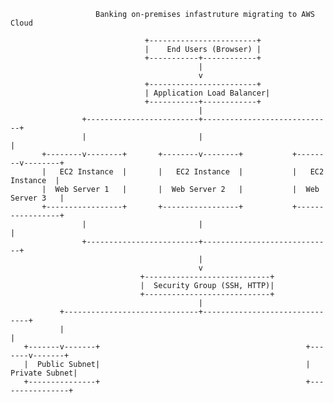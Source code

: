 
                       Banking on-premises infastruture migrating to AWS Cloud 
                                  
                                  +------------------------+
                                  |    End Users (Browser) |    
                                  +-----------+------------+
                                              |
                                              v
                                  +------------------------+
                                  | Application Load Balancer|
                                  +-----------+------------+
                                              |
                    +-------------------------+-----------------------------+
                    |                         |                             |
           +--------v--------+       +--------v--------+           +--------v--------+
           |   EC2 Instance  |       |   EC2 Instance  |           |   EC2 Instance  |
           |  Web Server 1   |       |  Web Server 2   |           |  Web Server 3   |
           +-----------------+       +-----------------+           +-----------------+
                    |                         |                             |
                    +-------------------------+-----------------------------+
                                              |
                                              v
                                 +----------------------------+
                                 |  Security Group (SSH, HTTP)|
                                 +----------------------------+
                                              |
               +------------------------------+-------------------------------+
               |                                                              |
       +-------v-------+                                              +-------v-------+
       |  Public Subnet|                                              |  Private Subnet|
       +---------------+                                              +----------------+


